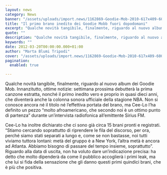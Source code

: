 ```yaml
---
layout: news
category: News
banner: "/assets/uploads/import.news/1162869-Goodie-Mob-2010-617x409-600x397.jpg"
title: "Il primo brano inedito dei Goodie Mobb fuori dopodomani"
excerpt: "Qualche novità tangibile, finalmente, riguardo al nuovo album dei Goodie Mob. Innanzitutto, ottime notizie: settimana prossima debutterà la prima canzone estratta, nonché il primo inedito vero e proprio in quasi dieci anni, che diventerà anche la colonna sonora ufficiale della stagione NBA. Non si conosce ancora né il titolo né l’effettiva portata del brano, ma [&hellip"
quote: ""
description: "Qualche novità tangibile, finalmente, riguardo al nuovo album dei Goodie Mob. Innanzitutto, ottime notizie: settimana prossima debutterà la prima canzone estratta, nonché il primo inedito vero e proprio in quasi dieci anni, che diventerà anche la colonna sonora ufficiale della stagione NBA. Non si conosce ancora né il titolo né l’effettiva portata del brano, ma [&hellip"
keywords: ""
date: 2012-03-20T00:00:00.000+01:00
author: "Marta Blumi Tripodi"
cover: "/assets/uploads/import.news/1162869-Goodie-Mob-2010-617x409-600x397.jpg"
pagination:
  enabled: true

---
```


Qualche novità tangibile, finalmente, riguardo al nuovo album dei Goodie Mob. Innanzitutto, ottime notizie: settimana prossima debutterà la prima canzone estratta, nonché il primo inedito vero e proprio in quasi dieci anni, che diventerà anche la colonna sonora ufficiale della stagione NBA. Non si conosce ancora né il titolo né l’effettiva portata del brano, ma Cee-Lo l’ha definito un pezzo “molto afroamericano, che secondo noi è un ottimo punto di partenza” durante un’intervista radiofonica all’emittente Sirius FM.

Cee-Lo ha inoltre dichiarato che ci sono già circa 15 brani pronti e registrati. “Stiamo cercando soprattutto di riprendere le fila del discorso, per ora, perché siamo stati separati a lungo e, come se non bastasse, noi tutti viviamo tuttora lontani: metà del gruppo è a New York, l’altra metà è ancora ad Atlanta. Abbiamo bisogno di passare del tempo insieme, soprattutto”. Riguardo alla data di uscita, non ha voluto dare un’indicazione precisa: ha detto che molto dipenderà da come il pubblico accoglierà i primi leak, ma che lui si fida della sensazione che gli danno questi primi quindici brani, che è più che positiva.